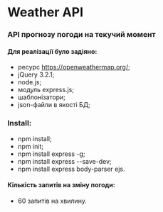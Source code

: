# Weather API
### API прогнозу погоди на текучий момент
#### Для реалізації було задіяно:
- ресурс https://openweathermap.org/;
- jQuery 3.2.1;
- node.js;
- модуль express.js;
- шаблонізатори;
- json-файли в якості БД;

### Install:
  - npm install;
  - npm init;
  - npm install express -g;
  - npm install express --save-dev;
  - npm install express body-parser ejs.
  
#### Кількість запитів на зміну погоди: 
  - 60 запитів на хвилину.
